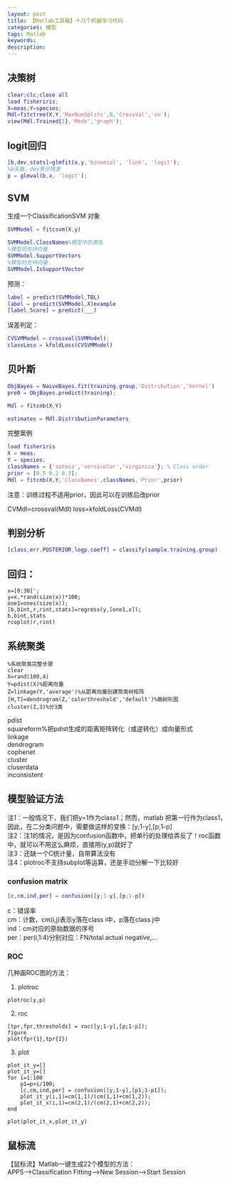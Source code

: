 ```yaml
---
layout: post
title: 【Matlab工具箱】十几个机器学习代码
categories: 模型
tags: Matlab
keywords:
description:
---
```



## 决策树

```Matlab
clear;clc;close all
load fisheriris;
X=meas;Y=species;
Mdl=fitctree(X,Y,'MaxNumSplits',8,'CrossVal','on');
view(Mdl.Trained{1},'Mode','graph');
```

## logit回归

```Matlab
[b,dev,stats]=glmfit(x,y,'binomial', 'link', 'logit');
%b系数，dev表示残差
p = glmval(b,x, 'logit');

```

## SVM

生成一个ClassificationSVM 对象  

```Matlab
SVMModel = fitcsvm(X,y)
```

```Matlab
SVMModel.ClassNames%模型中的类名
%模型的支持向量
SVMModel.SupportVectors
%模型的支持向量
SVMModel.IsSupportVector
```

预测：
```Matlab
label = predict(SVMModel,TBL)
label = predict(SVMModel,X)example
[label,Score] = predict(___)
```

误差判定：
```Matlab
CVSVMModel = crossval(SVMModel);
classLoss = kfoldLoss(CVSVMModel)
```


## 贝叶斯
```Matlab
ObjBayes = NaiveBayes.fit(training,group,'Distribution','kernel')
pre0 = ObjBayes.predict(training);
```

```Matlab
Mdl = fitcnb(X,Y)
```

```Matlab
estimates = Mdl.DistributionParameters
```
完整案例
```Matlab
load fisheriris
X = meas;
Y = species;
classNames = {'setosa','versicolor','virginica'}; % Class order
prior = [0.5 0.2 0.3];
Mdl = fitcnb(X,Y,'ClassNames',classNames,'Prior',prior)
```

注意：训练过程不适用prior，因此可以在训练后改prior


CVMdl=crossval(Mdl)
loss=kfoldLoss(CVMdl)


## 判别分析
```Matlab
[class,err,POSTERIOR,logp,coeff] = classify(sample,training,group)
```

## 回归：
```
x=[0:30]';
y=x.*rand(size(x))*100;
one1=ones(size(x));
[b,bint,r,rint,stats]=regress(y,[one1,x]);
b,bint,stats
rcoplot(r,rint)
```

## 系统聚类

```
%系统聚类完整步骤
clear
X=rand(100,4)
Y=pdist(X)%距离向量
Z=linkage(Y,'average')%从距离向量创建聚类树矩阵
[H,T]=dendrogram(Z,'colorthreshold','default')%画树形图
cluster(Z,3)%分3类
 ```


pdist    
squareform%把pdist生成的距离矩阵转化（或逆转化）成向量形式  
linkage  
dendrogram  
cophenet  
cluster  
cluserdata  
inconsistent  



## 模型验证方法

注1：一般情况下，我们把y=1作为class1；然而，matlab 把第一行作为class1，因此，在二分类问题中，需要做这样的变换：[y;1-y],[p;1-p]      
注2：注1的情况，是因为confusion函数中，把单行的处理给弄反了！roc函数中，就可以不用这么麻烦，直接用(y,p)就好了    
注3：还缺一个C统计量，自带算法没有    
注4：plotroc不支持subplot等运算，还是手动分解一下比较好    

### confusion matrix   
```Matlab
[c,cm,ind,per] = confusion([y;1-y],[p;1-p])   
```

c：错误率    
cm：计数，cm(i,j)表示y落在class i中，p落在class j中    
ind：cm对应的原始数据的序号    
per：per(i,1:4)分别对应：FN/total actual negative,...    

### ROC
几种画ROC图的方法：   
1. plotroc
```
plotroc(y,p)
```
2. roc
```
[tpr,fpr,thresholds] = roc([y;1-y],[p;1-p]);
figure
plot(fpr{1},tpr{1})
```
3. plot
```
plot_it_y=[]
plot_it_y=[]
for i=1:100
    p1=p>i/100;
    [c,cm,ind,per] = confusion([y;1-y],[p1;1-p1]);
    plot_it_y(i,1)=cm(1,1)/(cm(1,1)+cm(1,2));
    plot_it_x(i,1)=cm(2,1)/(cm(2,1)+cm(2,2));
end

plot(plot_it_x,plot_it_y)
```


## 鼠标流

【鼠标流】Matlab一键生成22个模型的方法：  
APPS-->Classification Fitting-->New Session-->Start Session
